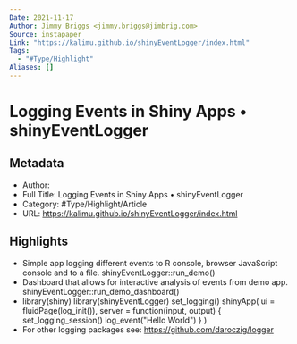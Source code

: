 ```yaml
---
Date: 2021-11-17
Author: Jimmy Briggs <jimmy.briggs@jimbrig.com>
Source: instapaper
Link: "https://kalimu.github.io/shinyEventLogger/index.html"
Tags:
  - "#Type/Highlight"
Aliases: []
---
```


# Logging Events in Shiny Apps • shinyEventLogger

## Metadata

* Author: 
* Full Title: Logging Events in Shiny Apps • shinyEventLogger
* Category: #Type/Highlight/Article
* URL: https://kalimu.github.io/shinyEventLogger/index.html

## Highlights

* Simple app logging different events to R console, browser JavaScript console and to a file.
  shinyEventLogger::run_demo()
* Dashboard that allows for interactive analysis of events from demo app.
  shinyEventLogger::run_demo_dashboard()
* library(shiny)
  library(shinyEventLogger)
  set_logging()
  shinyApp(
  ui = fluidPage(log_init()),
  server = function(input, output) {
  set_logging_session()
  log_event("Hello World")
  }
  )
* For other logging packages see: https://github.com/daroczig/logger

